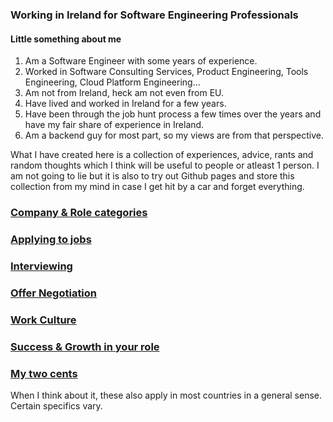 ### Working in Ireland for Software Engineering Professionals

#### Little something about me
1. Am a Software Engineer with some years of experience.
2. Worked in Software Consulting Services, Product Engineering, Tools Engineering, Cloud Platform Engineering...
3. Am not from Ireland, heck am not even from EU.
4. Have lived and worked in Ireland for a few years.
5. Have been through the job hunt process a few times over the years and have my fair share of experience in Ireland.
6. Am a backend guy for most part, so my views are from that perspective.

What I have created here is a collection of experiences, advice, rants and random thoughts which I think will be useful to people or atleast 1 person. I am not going to lie but it is also to try out Github pages and store this collection from my mind in case I get hit by a car and forget everything. 

### [Company & Role categories](./subtopics/categories.md)
### [Applying to jobs](./subtopics/apply.md)
### [Interviewing](./subtopics/interview.md)
### [Offer Negotiation](./subtopics/negotiation.md)
### [Work Culture](./subtopics/culture.md)
### [Success & Growth in your role](./subtopics/success.md)
### [My two cents](./subtopics/cents2.md)

When I think about it, these also apply in most countries in a general sense. Certain specifics vary.